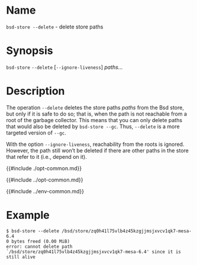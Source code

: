 # Name

`bsd-store --delete` - delete store paths

# Synopsis

`bsd-store` `--delete` [`--ignore-liveness`] *paths…*

# Description

The operation `--delete` deletes the store paths *paths* from the Bsd
store, but only if it is safe to do so; that is, when the path is not
reachable from a root of the garbage collector. This means that you can
only delete paths that would also be deleted by `bsd-store --gc`. Thus,
`--delete` is a more targeted version of `--gc`.

With the option `--ignore-liveness`, reachability from the roots is
ignored. However, the path still won’t be deleted if there are other
paths in the store that refer to it (i.e., depend on it).

{{#include ./opt-common.md}}

{{#include ../opt-common.md}}

{{#include ../env-common.md}}

# Example

```console
$ bsd-store --delete /bsd/store/zq0h41l75vlb4z45kzgjjmsjxvcv1qk7-mesa-6.4
0 bytes freed (0.00 MiB)
error: cannot delete path `/bsd/store/zq0h41l75vlb4z45kzgjjmsjxvcv1qk7-mesa-6.4' since it is still alive
```
